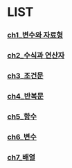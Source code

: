 # LIST

### [ch1_변수와 자료형](https://github.com/BangYunseo/TIL/blob/main/C/ch1_%EB%B3%80%EC%88%98%EC%99%80%20%EC%9E%90%EB%A3%8C%ED%98%95.md)     

### [ch2_수식과 연산자](https://github.com/BangYunseo/TIL/blob/main/C/ch2_%EC%88%98%EC%8B%9D%EA%B3%BC%20%EC%97%B0%EC%82%B0%EC%9E%90.md)   

### [ch3_조건문](https://github.com/BangYunseo/TIL/blob/main/C/ch3_%EC%A1%B0%EA%B1%B4%EB%AC%B8.md)      

### [ch4_반복문](https://github.com/BangYunseo/TIL/blob/main/C/ch4_%EB%B0%98%EB%B3%B5%EB%AC%B8.md)     

### [ch5_함수](https://github.com/BangYunseo/TIL/blob/main/C/ch5_%ED%95%A8%EC%88%98.md)      

### [ch6_변수](https://github.com/BangYunseo/TIL/blob/main/C/ch6_%EB%B3%80%EC%88%98.md)       

### [ch7_배열](https://github.com/BangYunseo/TIL/blob/main/C/ch7_%EB%B0%B0%EC%97%B4.md)          


